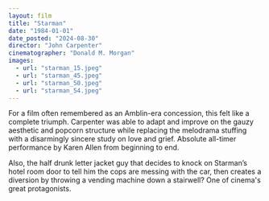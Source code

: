 ```yaml
---
layout: film
title: "Starman"
date: "1984-01-01"
date_posted: "2024-08-30"
director: "John Carpenter"
cinematographer: "Donald M. Morgan"
images:
  - url: "starman_15.jpeg"
  - url: "starman_45.jpeg"
  - url: "starman_50.jpeg"
  - url: "starman_54.jpeg"
---
```


For a film often remembered as an Amblin-era concession, this felt like a complete triumph. Carpenter was able to adapt and improve on the gauzy aesthetic and popcorn structure while replacing the melodrama stuffing with a disarmingly sincere study on love and grief. Absolute all-timer performance by Karen Allen from beginning to end.

Also, the half drunk letter jacket guy that decides to knock on Starman’s hotel room door to tell him the cops are messing with the car, then creates a diversion by throwing a vending machine down a stairwell? One of cinema's great protagonists.
